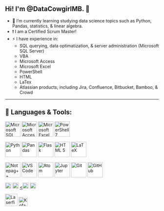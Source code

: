 
Hi! I'm @DataCowgirlMB. :wave:
---------
- 🌱 I’m currently learning studying data science topics such as Python, Pandas, statistics, & linear algebra.
- :exclamation: I am a Certified Scrum Master!
- :zap: I have experience in:
  - SQL querying, data optimatization, & server administration (Microsoft SQL Server)
  - VBA
  - Microsoft Access
  - Microsoft Excel
  - PowerShell
  - HTML
  - LaTex
  - Atlassian products, including Jira, Confluence, Bitbucket, Bamboo, & Crowd
---------

## :toolbox: Languages & Tools:
<a href="https://docs.microsoft.com/en-us/sql/ssms/download-sql-server-management-studio-ssms?view=sql-server-ver15"><img src="https://cdn.jsdelivr.net/gh/devicons/devicon/icons/microsoftsqlserver/microsoftsqlserver-plain-wordmark.svg" alt="Microsoft SQL Server" height=50></a>
<a href="https://www.microsoft.com/en-us/microsoft-365/access"><img src="https://upload.wikimedia.org/wikipedia/commons/f/f1/Microsoft_Office_Access_%282019-present%29.svg" alt="Microsoft Access" height="50"></a>
<a hfer="https://www.microsoft.com/en-us/microsoft-365/excel"><img src="https://upload.wikimedia.org/wikipedia/commons/3/34/Microsoft_Office_Excel_%282019%E2%80%93present%29.svg" alt="Microsoft Excel" height="50"></a>
<a href="https://docs.microsoft.com/en-us/powershell/scripting/whats-new/what-s-new-in-powershell-70?view=powershell-7.1#:~:text=PowerShell%207.0%20is%20an%20open,parallelization%20with%20ForEach%2DObject%20%2DParallel"><img src="https://upload.wikimedia.org/wikipedia/commons/a/af/PowerShell_Core_6.0_icon.png" alt="PowerShell 7" height="50"></a>

<a href="https://python.org"><img src="https://cdn.jsdelivr.net/gh/devicons/devicon/icons/python/python-original-wordmark.svg" alt="Python" height="50"></a>
<a href="https://pandas.pydata.org/"><img src="https://cdn.jsdelivr.net/gh/devicons/devicon/icons/pandas/pandas-original-wordmark.svg" alt="Pandas" height="50"></a>
<a href="https://flask.palletsprojects.com/en/2.0.x/"><img src="https://upload.wikimedia.org/wikipedia/commons/3/3c/Flask_logo.svg" alt="Flask" height="50"></a>
<a href="https://html.com/"><img src="https://cdn.jsdelivr.net/gh/devicons/devicon/icons/html5/html5-original-wordmark.svg" alt="HTML 5" height="50"></a>
<a href="https://www.latex-project.org/"><img src="https://upload.wikimedia.org/wikipedia/commons/9/92/LaTeX_logo.svg" alt="LaTeX" height="50"></a>

<a href="https://notepad-plus-plus.org/"><img src="https://upload.wikimedia.org/wikipedia/commons/6/69/Notepad%2B%2B_Logo.svg" alt="Notepag++" height="50"></a>
<a href="https://code.visualstudio.com/"><img src="https://cdn.jsdelivr.net/gh/devicons/devicon/icons/vscode/vscode-original-wordmark.svg"  alt="VS Code" height="50"></a>
<a href="https://atom.io"><img src="https://cdn.jsdelivr.net/gh/devicons/devicon/icons/atom/atom-original-wordmark.svg" alt="Atom" height="50"></a>
<a href="https://jupyter.org/"><img src="https://cdn.jsdelivr.net/gh/devicons/devicon/icons/jupyter/jupyter-original-wordmark.svg" alt="Jupyter" height="50"></a>
<a href="https://git-scm.com/"><img src="https://cdn.jsdelivr.net/gh/devicons/devicon/icons/git/git-original-wordmark.svg" alt="Git" height="50"></a>
<a href="https://github.com/"><img src="https://cdn.jsdelivr.net/gh/devicons/devicon/icons/github/github-original-wordmark.svg" alt="GitHub" height="50"></a>

<a href="https://www.atlassian.com/"><img src="https://www.atlassian.com/dam/jcr:242ae640-3d6a-472d-803d-45d8dcc2a8d2/Atlassian-horizontal-blue-rgb.svg" alt="Atlassian" height="20"></a>
<a href="https://www.atlassian.com/software/jira"><img src="https://www.atlassian.com/dam/jcr:75ba14ba-5e19-46c7-98ef-473289b982a7/Jira%20Software-blue.svg" alt="Jira" height="20"></a>
<a href="https://www.atlassian.com/software/confluence"><<img src="https://www.atlassian.com/dam/jcr:1b7f4009-27d0-4882-8629-cecae97fc00f/Confluence-blue.svg" alt="Confluence" height="20"></a>
<a href="https://www.atlassian.com/software/bitbucket"><img src="https://www.atlassian.com/dam/jcr:bd56917e-e361-4f03-b672-9f5ef5b06e80/Bitbucket-blue.svg" alt="Bitbucket" height="20"></a>

<a href="https://www.laserfiche.com/"><img src="https://upload.wikimedia.org/wikipedia/commons/0/02/Laserfiche_logo.svg" alt="Laserfiche" height="40"></a>
<a href="https://www.kofax.com/"><img src="https://upload.wikimedia.org/wikipedia/en/5/5f/Kofax_logo.svg" alt="Kofax" height="30"></a>

<!---
<img src="https://raw.githubusercontent.com/github/explore/80688e429a7d4ef2fca1e82350fe8e3517d3494d/topics/python/python.png" alt="Python" height="40" style="margin:4px">
<img src="https://raw.githubusercontent.com/github/explore/80688e429a7d4ef2fca1e82350fe8e3517d3494d/topics/visual-studio-code/visual-studio-code.png" alt="VS Code" height="40" style="margin:4px">
<img src="https://raw.githubusercontent.com/github/explore/80688e429a7d4ef2fca1e82350fe8e3517d3494d/topics/atom/atom.png" alt="Atom" height="40" style="margin:4px">
--->



<!---
datacowgirlmb/datacowgirlmb is a ✨ special ✨ repository because its `README.md` (this file) appears on your GitHub profile.
You can click the Preview link to take a look at your changes.
--->
